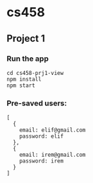 
# cs458

## Project 1
### Run the app
```
cd cs458-prj1-view
npm install
npm start
```

### Pre-saved users:
```
[
  {
    email: elif@gmail.com
    password: elif
  },
  {
    email: irem@gmail.com
    password: irem
  }
]
```
